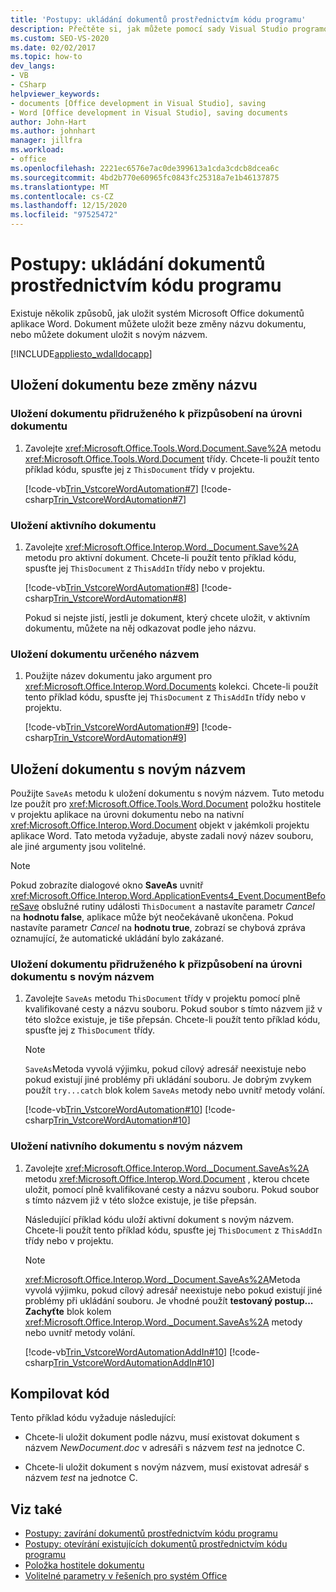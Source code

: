 ```yaml
---
title: 'Postupy: ukládání dokumentů prostřednictvím kódu programu'
description: Přečtěte si, jak můžete pomocí sady Visual Studio programově uložit dokument bez změny názvu dokumentu nebo s novým názvem.
ms.custom: SEO-VS-2020
ms.date: 02/02/2017
ms.topic: how-to
dev_langs:
- VB
- CSharp
helpviewer_keywords:
- documents [Office development in Visual Studio], saving
- Word [Office development in Visual Studio], saving documents
author: John-Hart
ms.author: johnhart
manager: jillfra
ms.workload:
- office
ms.openlocfilehash: 2221ec6576e7ac0de399613a1cda3cdcb8dcea6c
ms.sourcegitcommit: 4bd2b770e60965fc0843fc25318a7e1b46137875
ms.translationtype: MT
ms.contentlocale: cs-CZ
ms.lasthandoff: 12/15/2020
ms.locfileid: "97525472"
---
```

# <a name="how-to-programmatically-save-documents"></a>Postupy: ukládání dokumentů prostřednictvím kódu programu

Existuje několik způsobů, jak uložit systém Microsoft Office dokumentů aplikace Word. Dokument můžete uložit beze změny názvu dokumentu, nebo můžete dokument uložit s novým názvem.

[!INCLUDE[appliesto_wdalldocapp](../vsto/includes/appliesto-wdalldocapp-md.md)]

## <a name="save-a-document-without-changing-the-name"></a>Uložení dokumentu beze změny názvu

### <a name="to-save-the-document-associated-with-a-document-level-customization"></a>Uložení dokumentu přidruženého k přizpůsobení na úrovni dokumentu

1. Zavolejte <xref:Microsoft.Office.Tools.Word.Document.Save%2A> metodu <xref:Microsoft.Office.Tools.Word.Document> třídy. Chcete-li použít tento příklad kódu, spusťte jej z `ThisDocument` třídy v projektu.

     [!code-vb[Trin_VstcoreWordAutomation#7](../vsto/codesnippet/VisualBasic/Trin_VstcoreWordAutomationVB/ThisDocument.vb#7)]
     [!code-csharp[Trin_VstcoreWordAutomation#7](../vsto/codesnippet/CSharp/Trin_VstcoreWordAutomationCS/ThisDocument.cs#7)]

### <a name="to-save-the-active-document"></a>Uložení aktivního dokumentu

1. Zavolejte <xref:Microsoft.Office.Interop.Word._Document.Save%2A> metodu pro aktivní dokument. Chcete-li použít tento příklad kódu, spusťte jej `ThisDocument` z `ThisAddIn` třídy nebo v projektu.

    [!code-vb[Trin_VstcoreWordAutomation#8](../vsto/codesnippet/VisualBasic/Trin_VstcoreWordAutomationVB/ThisDocument.vb#8)]
    [!code-csharp[Trin_VstcoreWordAutomation#8](../vsto/codesnippet/CSharp/Trin_VstcoreWordAutomationCS/ThisDocument.cs#8)]

   Pokud si nejste jistí, jestli je dokument, který chcete uložit, v aktivním dokumentu, můžete na něj odkazovat podle jeho názvu.

### <a name="to-save-a-document-specified-by-name"></a>Uložení dokumentu určeného názvem

1. Použijte název dokumentu jako argument pro <xref:Microsoft.Office.Interop.Word.Documents> kolekci. Chcete-li použít tento příklad kódu, spusťte jej `ThisDocument` z `ThisAddIn` třídy nebo v projektu.

     [!code-vb[Trin_VstcoreWordAutomation#9](../vsto/codesnippet/VisualBasic/Trin_VstcoreWordAutomationVB/ThisDocument.vb#9)]
     [!code-csharp[Trin_VstcoreWordAutomation#9](../vsto/codesnippet/CSharp/Trin_VstcoreWordAutomationCS/ThisDocument.cs#9)]

## <a name="save-a-document-with-a-new-name"></a>Uložení dokumentu s novým názvem

Použijte `SaveAs` metodu k uložení dokumentu s novým názvem. Tuto metodu lze použít pro <xref:Microsoft.Office.Tools.Word.Document> položku hostitele v projektu aplikace na úrovni dokumentu nebo na nativní <xref:Microsoft.Office.Interop.Word.Document> objekt v jakémkoli projektu aplikace Word. Tato metoda vyžaduje, abyste zadali nový název souboru, ale jiné argumenty jsou volitelné.

> [!NOTE]
> Pokud zobrazíte dialogové okno **SaveAs** uvnitř <xref:Microsoft.Office.Interop.Word.ApplicationEvents4_Event.DocumentBeforeSave> obslužné rutiny události `ThisDocument` a nastavíte parametr *Cancel* na **hodnotu false**, aplikace může být neočekávaně ukončena. Pokud nastavíte parametr *Cancel* na **hodnotu true**, zobrazí se chybová zpráva oznamující, že automatické ukládání bylo zakázané.

### <a name="to-save-the-document-associated-with-a-document-level-customization-with-a-new-name"></a>Uložení dokumentu přidruženého k přizpůsobení na úrovni dokumentu s novým názvem

1. Zavolejte `SaveAs` metodu `ThisDocument` třídy v projektu pomocí plně kvalifikované cesty a názvu souboru. Pokud soubor s tímto názvem již v této složce existuje, je tiše přepsán. Chcete-li použít tento příklad kódu, spusťte jej z `ThisDocument` třídy.

    > [!NOTE]
    > `SaveAs`Metoda vyvolá výjimku, pokud cílový adresář neexistuje nebo pokud existují jiné problémy při ukládání souboru. Je dobrým zvykem použít `try...catch` blok kolem `SaveAs` metody nebo uvnitř metody volání.

     [!code-vb[Trin_VstcoreWordAutomation#10](../vsto/codesnippet/VisualBasic/Trin_VstcoreWordAutomationVB/ThisDocument.vb#10)]
     [!code-csharp[Trin_VstcoreWordAutomation#10](../vsto/codesnippet/CSharp/Trin_VstcoreWordAutomationCS/ThisDocument.cs#10)]

### <a name="to-save-a-native-document-with-a-new-name"></a>Uložení nativního dokumentu s novým názvem

1. Zavolejte <xref:Microsoft.Office.Interop.Word._Document.SaveAs%2A> metodu <xref:Microsoft.Office.Interop.Word.Document> , kterou chcete uložit, pomocí plně kvalifikované cesty a názvu souboru. Pokud soubor s tímto názvem již v této složce existuje, je tiše přepsán.

     Následující příklad kódu uloží aktivní dokument s novým názvem. Chcete-li použít tento příklad kódu, spusťte jej `ThisDocument` z `ThisAddIn` třídy nebo v projektu.

    > [!NOTE]
    > <xref:Microsoft.Office.Interop.Word._Document.SaveAs%2A>Metoda vyvolá výjimku, pokud cílový adresář neexistuje nebo pokud existují jiné problémy při ukládání souboru. Je vhodné použít **testovaný postup... Zachyťte** blok kolem <xref:Microsoft.Office.Interop.Word._Document.SaveAs%2A> metody nebo uvnitř metody volání.

     [!code-vb[Trin_VstcoreWordAutomationAddIn#10](../vsto/codesnippet/VisualBasic/Trin_VstcoreWordAutomationAddIn/ThisAddIn.vb#10)]
     [!code-csharp[Trin_VstcoreWordAutomationAddIn#10](../vsto/codesnippet/CSharp/Trin_VstcoreWordAutomationAddIn/ThisAddIn.cs#10)]

## <a name="compile-the-code"></a>Kompilovat kód

Tento příklad kódu vyžaduje následující:

- Chcete-li uložit dokument podle názvu, musí existovat dokument s názvem *NewDocument.doc* v adresáři s názvem *test* na jednotce C.

- Chcete-li uložit dokument s novým názvem, musí existovat adresář s názvem *test* na jednotce C.

## <a name="see-also"></a>Viz také

- [Postupy: zavírání dokumentů prostřednictvím kódu programu](../vsto/how-to-programmatically-close-documents.md)
- [Postupy: otevírání existujících dokumentů prostřednictvím kódu programu](../vsto/how-to-programmatically-open-existing-documents.md)
- [Položka hostitele dokumentu](../vsto/document-host-item.md)
- [Volitelné parametry v řešeních pro systém Office](../vsto/optional-parameters-in-office-solutions.md)
